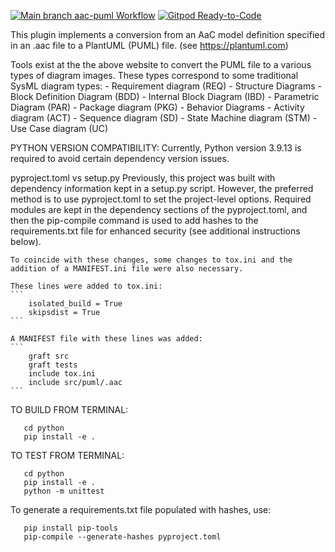 [![Main branch aac-puml Workflow](https://github.com/DevOps-MBSE/aac-puml/actions/workflows/main-branch.yml/badge.svg)](https://github.com/DevOps-MBSE/aac-puml/actions/workflows/main-branch.yml)
[![Gitpod Ready-to-Code](https://img.shields.io/badge/Gitpod-Ready--to--Code-blue?logo=gitpod)](https://gitpod.io/from-referrer/)

   This plugin implements a conversion from an AaC model definition specified in an .aac file
   to a PlantUML (PUML) file. (see https://plantuml.com)

   Tools exist at the the above website to convert the PUML file to a various types of diagram images.
   These types correspond to some traditional SysML diagram types:
        - Requirement diagram (REQ)
        - Structure Diagrams
        - Block Definition Diagram (BDD)
        - Internal Block Diagram (IBD)
        - Parametric Diagram (PAR)
        - Package diagram (PKG)
        - Behavior Diagrams
        - Activity diagram (ACT)
        - Sequence diagram (SD)
        - State Machine diagram (STM)
        - Use Case diagram (UC)

PYTHON VERSION COMPATIBILITY:
   Currently, Python version 3.9.13 is required to avoid certain dependency version issues.

pyproject.toml vs setup.py
    Previously, this project was built with dependency information kept in a setup.py script.
    However, the preferred method is to use pyproject.toml to set the project-level options.
    Required modules are kept in the dependency sections of the pyproject.toml, and then the
    pip-compile command is used to add hashes to the requirements.txt file for enhanced security
    (see additional instructions below).

    To coincide with these changes, some changes to tox.ini and the addition of a MANIFEST.ini file were also necessary.

    These lines were added to tox.ini:
    ```
        isolated_build = True
        skipsdist = True
    ```

    A MANIFEST file with these lines was added:
    ```
        graft src
        graft tests
        include tox.ini
        include src/puml/.aac
    ```

TO BUILD FROM TERMINAL:
```
   cd python
   pip install -e .
```

TO TEST FROM TERMINAL:
```
   cd python
   pip install -e .
   python -m unittest
```

To generate a requirements.txt file populated with hashes, use:
```
   pip install pip-tools
   pip-compile --generate-hashes pyproject.toml
```
